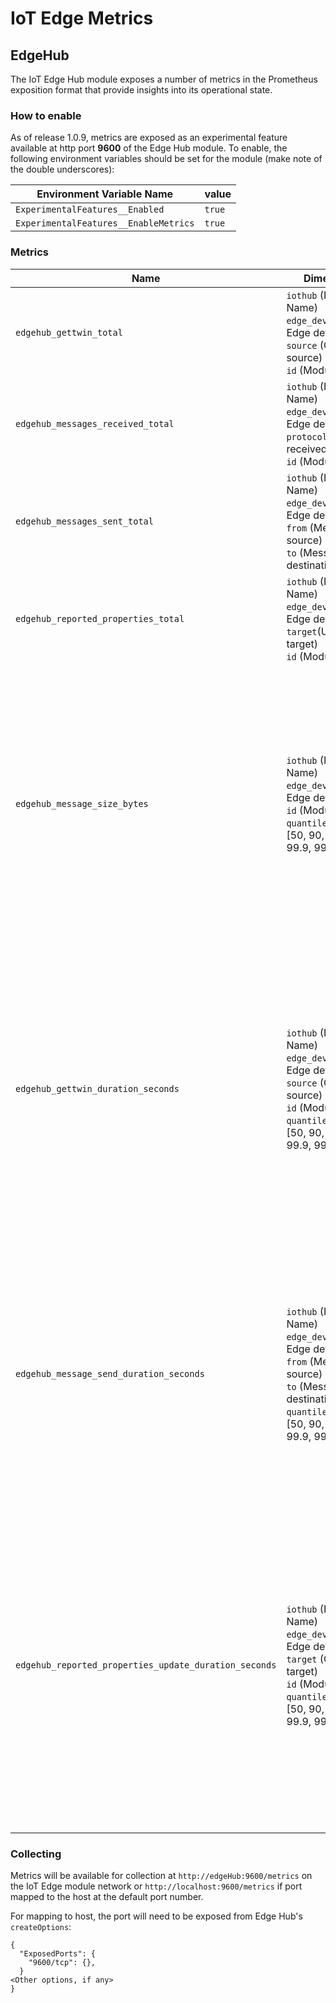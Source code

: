 # IoT Edge Metrics

## EdgeHub

The IoT Edge Hub module exposes a number of metrics in the Prometheus exposition format that provide insights into its operational state.

### How to enable

As of release 1.0.9, metrics are exposed as an experimental feature available at http port **9600** of the Edge Hub module. To enable, the following environment variables should be set for the module (make note of the double underscores):

| Environment Variable Name                | value  |
|------------------------------------------|--------|
| `ExperimentalFeatures__Enabled`          | `true` |
| `ExperimentalFeatures__EnableMetrics`    | `true` |

### Metrics

| Name                                                        | Dimensions                                                                                                                                                                           | Description                                                                                                                                                                                              | Type    |
|-------------------------------------------------------------|--------------------------------------------------------------------------------------------------------------------------------------------------------------------------------------|----------------------------------------------------------------------------------------------------------------------------------------------------------------------------------------------------------|---------|
| `edgehub_gettwin_total`                                     | `iothub` (IoT Hub Name)<br> `edge_device` (IoT Edge device name)<br> `source` (Operation source)<br> `id` (Module ID)                                                                | Total number of GetTwin calls                                                                                                                                                                                           | counter |
| `edgehub_messages_received_total`                           | `iothub` (IoT Hub Name)<br> `edge_device` (IoT Edge device name)<br>  `protocol` (Protocol received on)<br> `id` (Module ID)                                                         | Total number of messages received from clients                                                                                                                                                                           | counter |
| `edgehub_messages_sent_total`                               | `iothub` (IoT Hub Name)<br> `edge_device` (IoT Edge device name)<br> `from` (Message source)<br> `to` (Message destination)                                                          | Total number of messages sent to clients or upstream                                                                                                                                                                        | counter |
| `edgehub_reported_properties_total`                         | `iothub` (IoT Hub Name)<br> `edge_device` (IoT Edge device name)<br> `target`(Update target)<br> `id` (Module ID)                                                                    | Total reported property updates calls                                                                                                                                                                    | counter |
| `edgehub_message_size_bytes`                                | `iothub` (IoT Hub Name)<br> `edge_device` (IoT Edge device name)<br> `id` (Module ID)<br> `quantile`(Percentile [50, 90, 95, 99, 99.9, 99.99])                                       | P50, P90, P95, P99, P99.9 and P99.99 message size from clients. Values may be reported as `NaN` if no new measurements are reported for a certain period of time  (currently 10 minutes). As this is `summary` type, corresponding `_count` and `_sum` counters will be emitted.                 | summary |
| `edgehub_gettwin_duration_seconds`                          | `iothub` (IoT Hub Name)<br> `edge_device` (IoT Edge device name)<br> `source` (Operation source)<br> `id` (Module ID)<br> `quantile`(Percentile [50, 90, 95, 99, 99.9, 99.99])       | P50, P90, P95, P99, P99.9 and P99.99  time taken for get twin operations.  Values may be reported as `NaN` if no  new measurements are reported for a certain  period of time (currently 10 minutes). As this is `summary` type, corresponding `_count` and `_sum` counters will be emitted.     | summary |
| `edgehub_message_send_duration_seconds`                     | `iothub` (IoT Hub Name)<br> `edge_device` (IoT Edge device name)<br> `from` (Message source)<br> `to` (Message destination)<br> `quantile`(Percentile [50, 90, 95, 99, 99.9, 99.99]) | P50, P90, P95, P99, P99.9 and P99.99 time taken to send a message. Values may be reported as `NaN`  if no new measurements are reported for a  certain period of time (currently 10 minutes). As this is `summary` type, corresponding `_count` and `_sum` counters will be emitted.              | summary |
| `edgehub_reported_properties_update_duration_seconds`       | `iothub` (IoT Hub Name)<br> `edge_device` (IoT Edge device name)<br> `target` (Operation target)<br> `id` (Module ID)<br> `quantile`(Percentile [50, 90, 95, 99, 99.9, 99.99])       | P50, P90, P95, P99, P99.9 and P99.99 time taken to update reported properties. Values may be reported as `NaN`  if no new measurements are reported for a certain  period of time (currently 10 minutes). As this is `summary` type, corresponding `_count` and `_sum` counters will be emitted. | summary |
|                                                             |                                                                                                                                                                                      |                                                                                                                                                                                                          |         |
|                                                             |                                                                                                                                                                                      |                                                                                                                                                                                                          |         |
|                                                             |                                                                                                                                                                                      |                                                                                                                                                                                                          |         |
|                                                             |                                                                                                                                                                                      |                                                                                                                                                                                                          |         |

### Collecting

Metrics will be available for collection at `http://edgeHub:9600/metrics` on the IoT Edge module network or `http://localhost:9600/metrics` if port mapped to the host at the default port number. 

For mapping to host, the port will need to be exposed from Edge Hub's `createOptions`:

```
{
  "ExposedPorts": {
    "9600/tcp": {},
  }
<Other options, if any>
}
```